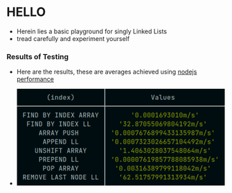 # HELLO

- Herein lies a basic playground for singly Linked Lists
- tread carefully and experiment yourself

### Results of Testing

- Here are the results, these are averages achieved using [nodejs performance](https://nodejs.org/api/perf_hooks.html#performancenow)

- ![average m/s for given methods](table-output.png)
